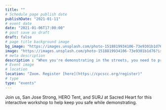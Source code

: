 ```yaml
---
title: "" 
# Schedule page publish date
publishDate: "2021-01-11"
# event date
date: "2021-01-06T17:00:00"
# post save as draft
draft: false
# page title background image
bg_image: "https://images.unsplash.com/photo-1518819934106-73e9301b1d76?ixid=MXwxMjA3fDB8MHxwaG90by1wYWdlfHx8fGVufDB8fHw%3D&ixlib=rb-1.2.1&auto=format&fit=crop&w=1351&q=80"
image: "https://images.unsplash.com/photo-1518819934106-73e9301b1d76?ixid=MXwxMjA3fDB8MHxwaG90by1wYWdlfHx8fGVufDB8fHw%3D&ixlib=rb-1.2.1&auto=format&fit=crop&w=1351&q=80"
# meta description
description : "When you're demonstrating in the streets, you need to protect yourself. Come learn how in this interact workshop."
# Event image
# location
location: "Zoom. Register [here](https://cpcscc.org/register)"
# type
type: "events"
---
```

Join us, San Jose Strong, HERO Tent, and SURJ at Sacred Heart for this interactive workshop to help keep you safe while demonstrating.
